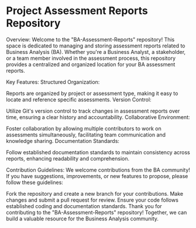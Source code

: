 # Project Assessment Reports Repository
Overview:
Welcome to the "BA-Assessment-Reports" repository! This space is dedicated to managing and storing assessment reports related to Business Analysis (BA). Whether you're a Business Analyst, a stakeholder, or a team member involved in the assessment process, this repository provides a centralized and organized location for your BA assessment reports.

Key Features:
Structured Organization:

Reports are organized by project or assessment type, making it easy to locate and reference specific assessments.
Version Control:

Utilize Git's version control to track changes in assessment reports over time, ensuring a clear history and accountability.
Collaborative Environment:

Foster collaboration by allowing multiple contributors to work on assessments simultaneously, facilitating team communication and knowledge sharing.
Documentation Standards:

Follow established documentation standards to maintain consistency across reports, enhancing readability and comprehension.

Contribution Guidelines:
We welcome contributions from the BA community! If you have suggestions, improvements, or new features to propose, please follow these guidelines:

Fork the repository and create a new branch for your contributions.
Make changes and submit a pull request for review.
Ensure your code follows established coding and documentation standards.
Thank you for contributing to the "BA-Assessment-Reports" repository! Together, we can build a valuable resource for the Business Analysis community.
